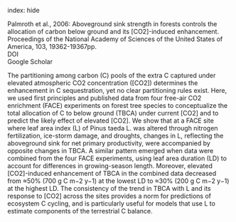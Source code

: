 index: hide

<div class="Citation">

  <div class="Citation-body">
    <div class="Citation-text">Palmroth et al., 2006: Aboveground sink strength in forests controls the allocation of carbon below ground and its [CO2]-induced enhancement. <span class="Article-journal">Proceedings of the National Academy of Sciences of the United States of America, </span><span class="Article-volume">103, </span>19362-19367pp.</div>
    <div class="Citation-links">
      <div class="CitationLink" data-href="https://doi.org/10.1073/pnas.0609492103">
        <div class="CitationLink-icon CitationLink-Doi"></div>
        <div class="CitationLink-text">DOI</div>
      </div>
      <div class="CitationLink" data-href="https://scholar.google.com/scholar?q=10.1073/pnas.0609492103">
        <div class="CitationLink-icon CitationLink-Scholar"></div>
        <div class="CitationLink-text">Google Scholar</div>
      </div>
    </div>
  </div>
</div>

The partitioning among carbon (C) pools of the extra C captured under elevated atmospheric CO2 concentration ([CO2]) determines the enhancement in C sequestration, yet no clear partitioning rules exist. Here, we used first principles and published data from four free-air CO2 enrichment (FACE) experiments on forest tree species to conceptualize the total allocation of C to below ground (TBCA) under current [CO2] and to predict the likely effect of elevated [CO2]. We show that at a FACE site where leaf area index (L) of Pinus taeda L. was altered through nitrogen fertilization, ice-storm damage, and droughts, changes in L, reflecting the aboveground sink for net primary productivity, were accompanied by opposite changes in TBCA. A similar pattern emerged when data were combined from the four FACE experiments, using leaf area duration (LD) to account for differences in growing-season length. Moreover, elevated [CO2]-induced enhancement of TBCA in the combined data decreased from ≈50% (700 g C m−2 y−1) at the lowest LD to ≈30% (200 g C m−2 y−1) at the highest LD. The consistency of the trend in TBCA with L and its response to [CO2] across the sites provides a norm for predictions of ecosystem C cycling, and is particularly useful for models that use L to estimate components of the terrestrial C balance.

<div class="Citation-copy">

</div>